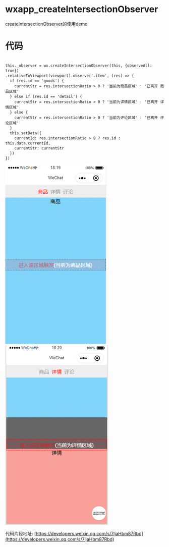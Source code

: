 # wxapp_createIntersectionObserver
createIntersectionObserver的使用demo

# 代码
<pre><code>
this._observer = wx.createIntersectionObserver(this, {observeAll: true})
.relativeToViewport(viewport).observe('.item', (res) => {
  if (res.id == 'goods') {
    currentStr = res.intersectionRatio > 0 ? '当前为商品区域' : '已离开 商品区域'
  } else if (res.id == 'detail') {
    currentStr = res.intersectionRatio > 0 ? '当前为详情区域' : '已离开 详情区域'
  } else {
    currentStr = res.intersectionRatio > 0 ? '当前为评论区域' : '已离开 评论区域'
  }
  this.setData({
    currentId: res.intersectionRatio > 0 ? res.id : this.data.currentId,
    currentStr: currentStr
  })
})
</code></pre>
![Alt text](https://raw.githubusercontent.com/o0o52lin/wxapp_createIntersectionObserver/master/imgs/1.png)
![Alt text](https://raw.githubusercontent.com/o0o52lin/wxapp_createIntersectionObserver/master/imgs/2.png)

代码片段地址: [https://developers.weixin.qq.com/s/7ljaHbm87Rbd](https://developers.weixin.qq.com/s/7ljaHbm87Rbd)
